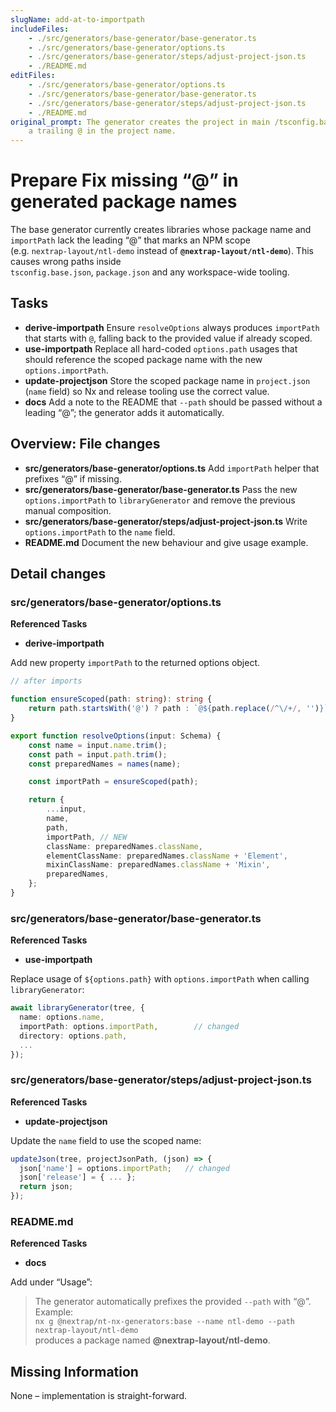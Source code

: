 ```yaml
---
slugName: add-at-to-importpath
includeFiles:
    - ./src/generators/base-generator/base-generator.ts
    - ./src/generators/base-generator/options.ts
    - ./src/generators/base-generator/steps/adjust-project-json.ts
    - ./README.md
editFiles:
    - ./src/generators/base-generator/options.ts
    - ./src/generators/base-generator/base-generator.ts
    - ./src/generators/base-generator/steps/adjust-project-json.ts
    - ./README.md
original_prompt: The generator creates the project in main /tsconfig.base.json without
    a trailing @ in the project name.
---
```


# Prepare Fix missing “@” in generated package names

The base generator currently creates libraries whose package name and `importPath`
lack the leading “@” that marks an NPM scope  
(e.g. `nextrap-layout/ntl-demo` instead of **`@nextrap-layout/ntl-demo`**).
This causes wrong paths inside  
`tsconfig.base.json`, `package.json` and any workspace-wide tooling.

## Tasks

- **derive-importpath** Ensure `resolveOptions` always produces `importPath`
  that starts with `@`, falling back to the provided value if already scoped.
- **use-importpath** Replace all hard-coded `options.path` usages that should
  reference the scoped package name with the new `options.importPath`.
- **update-projectjson** Store the scoped package name in `project.json`
  (`name` field) so Nx and release tooling use the correct value.
- **docs** Add a note to the README that `--path` should be passed without a
  leading “@”; the generator adds it automatically.

## Overview: File changes

- **src/generators/base-generator/options.ts**
  Add `importPath` helper that prefixes “@” if missing.
- **src/generators/base-generator/base-generator.ts**
  Pass the new `options.importPath` to `libraryGenerator` and
  remove the previous manual composition.
- **src/generators/base-generator/steps/adjust-project-json.ts**
  Write `options.importPath` to the `name` field.
- **README.md**
  Document the new behaviour and give usage example.

## Detail changes

### src/generators/base-generator/options.ts

**Referenced Tasks**

- **derive-importpath**

Add new property `importPath` to the returned options object.

```ts
// after imports

function ensureScoped(path: string): string {
    return path.startsWith('@') ? path : `@${path.replace(/^\/+/, '')}`;
}

export function resolveOptions(input: Schema) {
    const name = input.name.trim();
    const path = input.path.trim();
    const preparedNames = names(name);

    const importPath = ensureScoped(path);

    return {
        ...input,
        name,
        path,
        importPath, // NEW
        className: preparedNames.className,
        elementClassName: preparedNames.className + 'Element',
        mixinClassName: preparedNames.className + 'Mixin',
        preparedNames,
    };
}
```

### src/generators/base-generator/base-generator.ts

**Referenced Tasks**

- **use-importpath**

Replace usage of `${options.path}` with `options.importPath`
when calling `libraryGenerator`:

```ts
await libraryGenerator(tree, {
  name: options.name,
  importPath: options.importPath,        // changed
  directory: options.path,
  ...
});
```

### src/generators/base-generator/steps/adjust-project-json.ts

**Referenced Tasks**

- **update-projectjson**

Update the `name` field to use the scoped name:

```ts
updateJson(tree, projectJsonPath, (json) => {
  json['name'] = options.importPath;   // changed
  json['release'] = { ... };
  return json;
});
```

### README.md

**Referenced Tasks**

- **docs**

Add under “Usage”:

> The generator automatically prefixes the provided `--path`
> with “@”.  
> Example:  
> `nx g @nextrap/nt-nx-generators:base --name ntl-demo --path nextrap-layout/ntl-demo`  
> produces a package named **@nextrap-layout/ntl-demo**.

## Missing Information

None – implementation is straight-forward.
